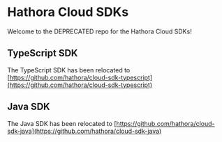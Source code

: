 # Hathora Cloud SDKs

Welcome to the DEPRECATED repo for the Hathora Cloud SDKs!

## TypeScript SDK

The TypeScript SDK has been relocated to [https://github.com/hathora/cloud-sdk-typescript](https://github.com/hathora/cloud-sdk-typescript)

## Java SDK

The Java SDK has been relocated to [https://github.com/hathora/cloud-sdk-java](https://github.com/hathora/cloud-sdk-java)
